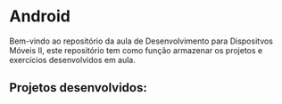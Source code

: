 # Android

Bem-vindo ao repositório da aula de Desenvolvimento para Dispositvos Móveis II,  este repositório tem como função armazenar os projetos e exercícios desenvolvidos em aula.

## Projetos desenvolvidos: 


